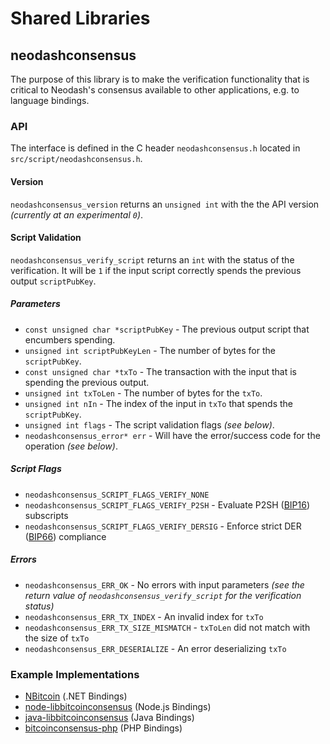Shared Libraries
================

## neodashconsensus

The purpose of this library is to make the verification functionality that is critical to Neodash's consensus available to other applications, e.g. to language bindings.

### API

The interface is defined in the C header `neodashconsensus.h` located in  `src/script/neodashconsensus.h`.

#### Version

`neodashconsensus_version` returns an `unsigned int` with the the API version *(currently at an experimental `0`)*.

#### Script Validation

`neodashconsensus_verify_script` returns an `int` with the status of the verification. It will be `1` if the input script correctly spends the previous output `scriptPubKey`.

##### Parameters
- `const unsigned char *scriptPubKey` - The previous output script that encumbers spending.
- `unsigned int scriptPubKeyLen` - The number of bytes for the `scriptPubKey`.
- `const unsigned char *txTo` - The transaction with the input that is spending the previous output.
- `unsigned int txToLen` - The number of bytes for the `txTo`.
- `unsigned int nIn` - The index of the input in `txTo` that spends the `scriptPubKey`.
- `unsigned int flags` - The script validation flags *(see below)*.
- `neodashconsensus_error* err` - Will have the error/success code for the operation *(see below)*.

##### Script Flags
- `neodashconsensus_SCRIPT_FLAGS_VERIFY_NONE`
- `neodashconsensus_SCRIPT_FLAGS_VERIFY_P2SH` - Evaluate P2SH ([BIP16](https://github.com/bitcoin/bips/blob/master/bip-0016.mediawiki)) subscripts
- `neodashconsensus_SCRIPT_FLAGS_VERIFY_DERSIG` - Enforce strict DER ([BIP66](https://github.com/bitcoin/bips/blob/master/bip-0066.mediawiki)) compliance

##### Errors
- `neodashconsensus_ERR_OK` - No errors with input parameters *(see the return value of `neodashconsensus_verify_script` for the verification status)*
- `neodashconsensus_ERR_TX_INDEX` - An invalid index for `txTo`
- `neodashconsensus_ERR_TX_SIZE_MISMATCH` - `txToLen` did not match with the size of `txTo`
- `neodashconsensus_ERR_DESERIALIZE` - An error deserializing `txTo`

### Example Implementations
- [NBitcoin](https://github.com/NicolasDorier/NBitcoin/blob/master/NBitcoin/Script.cs#L814) (.NET Bindings)
- [node-libbitcoinconsensus](https://github.com/bitpay/node-libbitcoinconsensus) (Node.js Bindings)
- [java-libbitcoinconsensus](https://github.com/dexX7/java-libbitcoinconsensus) (Java Bindings)
- [bitcoinconsensus-php](https://github.com/Bit-Wasp/bitcoinconsensus-php) (PHP Bindings)
